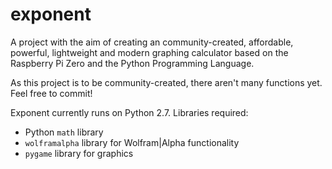 # exponent
A project with the aim of creating an community-created, affordable, powerful, lightweight and modern graphing calculator based on the Raspberry Pi Zero and the Python Programming Language.

As this project is to be community-created, there aren't many functions yet. Feel free to commit!

Exponent currently runs on Python 2.7. Libraries required:
- Python `math` library
- `wolframalpha` library for Wolfram|Alpha functionality
- `pygame` library for graphics
